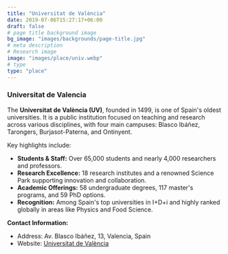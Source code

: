 ```yaml
---
title: "Universitat de València"
date: 2019-07-06T15:27:17+06:00
draft: false
# page title background image
bg_image: "images/backgrounds/page-title.jpg"
# meta description
# Research image
image: "images/place/univ.webp"
# type
type: "place"
---
```


### Universitat de Valencia

The **Universitat de València (UV)**, founded in 1499, is one of Spain's oldest universities. It is a public institution focused on teaching and research across various disciplines, with four main campuses: Blasco Ibáñez, Tarongers, Burjasot-Paterna, and Ontinyent.

Key highlights include:
- **Students & Staff:** Over 65,000 students and nearly 4,000 researchers and professors.
- **Research Excellence:** 18 research institutes and a renowned Science Park supporting innovation and collaboration.
- **Academic Offerings:** 58 undergraduate degrees, 117 master's programs, and 59 PhD options.
- **Recognition:** Among Spain's top universities in I+D+i and highly ranked globally in areas like Physics and Food Science.

**Contact Information:**  
- Address: Av. Blasco Ibáñez, 13, Valencia, Spain  
- Website: [Universitat de València](https://www.uv.es)  
